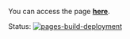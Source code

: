 You can access the page <a href="https://dimas-prates.github.io/destiny-reveal/" target="_blank"><strong>here</strong></a>.

Status: [![pages-build-deployment](https://github.com/dimas-prates/destiny-reveal/actions/workflows/pages/pages-build-deployment/badge.svg)](https://github.com/dimas-prates/destiny-reveal/actions/workflows/pages/pages-build-deployment)

